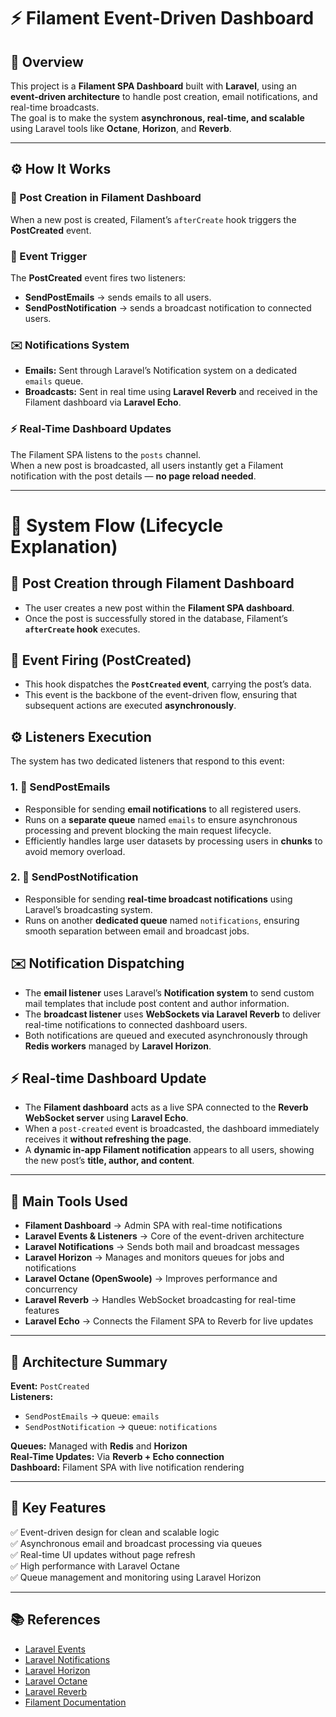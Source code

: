 # ⚡ Filament Event-Driven Dashboard

## 📘 Overview
This project is a **Filament SPA Dashboard** built with **Laravel**, using an **event-driven architecture** to handle post creation, email notifications, and real-time broadcasts.  
The goal is to make the system **asynchronous, real-time, and scalable** using Laravel tools like **Octane**, **Horizon**, and **Reverb**.

---

## ⚙️ How It Works

### 📝 Post Creation in Filament Dashboard
When a new post is created, Filament’s `afterCreate` hook triggers the **PostCreated** event.

### 🔔 Event Trigger
The **PostCreated** event fires two listeners:
- **SendPostEmails** → sends emails to all users.  
- **SendPostNotification** → sends a broadcast notification to connected users.

### ✉️ Notifications System
- **Emails:** Sent through Laravel’s Notification system on a dedicated `emails` queue.  
- **Broadcasts:** Sent in real time using **Laravel Reverb** and received in the Filament dashboard via **Laravel Echo**.

### ⚡ Real-Time Dashboard Updates
The Filament SPA listens to the `posts` channel.  
When a new post is broadcasted, all users instantly get a Filament notification with the post details — **no page reload needed**.

---

# 🔄 System Flow (Lifecycle Explanation)

## 📝 Post Creation through Filament Dashboard
- The user creates a new post within the **Filament SPA dashboard**.
- Once the post is successfully stored in the database, Filament’s **`afterCreate` hook** executes.

## 🚀 Event Firing (PostCreated)
- This hook dispatches the **`PostCreated` event**, carrying the post’s data.
- This event is the backbone of the event-driven flow, ensuring that subsequent actions are executed **asynchronously**.

## ⚙️ Listeners Execution
The system has two dedicated listeners that respond to this event:

### 1. 📨 SendPostEmails
- Responsible for sending **email notifications** to all registered users.
- Runs on a **separate queue** named `emails` to ensure asynchronous processing and prevent blocking the main request lifecycle.
- Efficiently handles large user datasets by processing users in **chunks** to avoid memory overload.

### 2. 🔔 SendPostNotification
- Responsible for sending **real-time broadcast notifications** using Laravel’s broadcasting system.
- Runs on another **dedicated queue** named `notifications`, ensuring smooth separation between email and broadcast jobs.

## ✉️ Notification Dispatching
- The **email listener** uses Laravel’s **Notification system** to send custom mail templates that include post content and author information.
- The **broadcast listener** uses **WebSockets via Laravel Reverb** to deliver real-time notifications to connected dashboard users.
- Both notifications are queued and executed asynchronously through **Redis workers** managed by **Laravel Horizon**.

## ⚡ Real-time Dashboard Update
- The **Filament dashboard** acts as a live SPA connected to the **Reverb WebSocket server** using **Laravel Echo**.
- When a `post-created` event is broadcasted, the dashboard immediately receives it **without refreshing the page**.
- A **dynamic in-app Filament notification** appears to all users, showing the new post’s **title, author, and content**.

---

## 🧩 Main Tools Used
- **Filament Dashboard** → Admin SPA with real-time notifications  
- **Laravel Events & Listeners** → Core of the event-driven architecture  
- **Laravel Notifications** → Sends both mail and broadcast messages  
- **Laravel Horizon** → Manages and monitors queues for jobs and notifications  
- **Laravel Octane (OpenSwoole)** → Improves performance and concurrency  
- **Laravel Reverb** → Handles WebSocket broadcasting for real-time features  
- **Laravel Echo** → Connects the Filament SPA to Reverb for live updates  

---

## 🧱 Architecture Summary
**Event:** `PostCreated`  
**Listeners:**
- `SendPostEmails` → queue: `emails`  
- `SendPostNotification` → queue: `notifications`  

**Queues:** Managed with **Redis** and **Horizon**  
**Real-Time Updates:** Via **Reverb + Echo connection**  
**Dashboard:** Filament SPA with live notification rendering  

---

## 🚀 Key Features
✅ Event-driven design for clean and scalable logic  
✅ Asynchronous email and broadcast processing via queues  
✅ Real-time UI updates without page refresh  
✅ High performance with Laravel Octane  
✅ Queue management and monitoring using Laravel Horizon  

---

## 📚 References
- [Laravel Events](https://laravel.com/docs/events)
- [Laravel Notifications](https://laravel.com/docs/notifications)
- [Laravel Horizon](https://laravel.com/docs/horizon)
- [Laravel Octane](https://laravel.com/docs/octane)
- [Laravel Reverb](https://laravel.com/docs/reverb)
- [Filament Documentation](https://filamentphp.com/docs)
